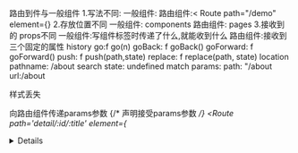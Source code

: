 路由到件与一般组件
    1.写法不同:
        一般组件:<Demo/>
        路由组件:< Route path="/demo" element={<Demo/>}
    2.存放位置不同
        一般组件: components
        路由组件: pages
    3.接收到的 props不同
        一般组件:写组件标签时传递了什么,就能收到什么
        路由组件:接收到三个固定的属性
            history
                go:f go(n)
                goBack: f goBack()
                goForward: f goForward()
                push: f push(path,state)
                replace: f replace(path, state)
            location
                pathname: /about
                search
                state: undefined
            match
                params:
                path: "/about
                url:/about

样式丢失
<link rel="stylesheet" href="./css/index.css">                
<link rel="stylesheet" href="/css/index.css">                
<link rel="stylesheet" href="%PUBLIC_URL%/css/index.css">
<HashRouter>  

向路由组件传递params参数
{/* 声明接受params参数 */}
<Route path='detail/:id/:title' element={<Details />}/>
{/* 向路由组件传递params参数 */}
<Link to={`/home/message/detail/${msgObj.id}/${msgObj.title}`}>{msgObj.title}</Link>

函数式组件
import {useParams} from 'react-router-dom'
const params = useParams()

{/* 传递search参数 */}
<Link to={`/home/message/detail?id=${msgObj.id}&title=${msgObj.title}`}>{msgObj.title}</Link>

{/* search参数无需声明接受 */}
<Route path='detail' element={<Details />}/>

import { useSearchParams } from 'react-router-dom'
let [searchParams] = useSearchParams()
const id = searchParams.get('id')

useParams()
useSearchParams()
只能用在函数式组件


Browser router与 HashRouter的区别
    1.底层原理不一样:
        BrowserRouteri使的是H5的 history API,不兼容E9及以下版本
        HashRouter使用的是URL的哈希值。
    2.ur1表现形式不一样
        Browser router的路径中没有#,例如:1 localhost:3/demo/test
        HashRouter的路径包含#,例如:1oca1host:300/#/demo/test
    3.刷新后对路由 state参数的影响
        (1) Browser Router没有任何影响,因为 state保存在 history对象中
        (2). HashRouter刷新后会导致路由 state参数的丢失。
    4.备注: HashRouter可以用于解决一些路径错误相关的问题